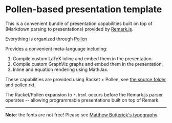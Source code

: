 # Pollen-based presentation template

This is a convenient bundle of presentation capabilities built on top of (Markdown parsing to presentations) provided by [Remark.js](https://remarkjs.com/#1).

Everything is organized through [Pollen](https://docs.racket-lang.org/pollen/)

Provides a convenient meta-language including:

1. Compile custom LaTeX inline and embed them in the presentation.
2. Compile custom GraphViz graphs and embed them in the presentation.
3. Inline and equation rendering using MathJax.

These capabilities are provided using Racket + Pollen, see [the source folder](/src) and [pollen.rkt](pollen.rkt).

The Racket/Pollen expansion to `*.html` occurs before the Remark.js parser operates -- allowing programmable presentations built on top of Remark.

---

**Note**: the fonts are not free! Please see [Matthew Butterick's typography](https://mbtype.com/).
